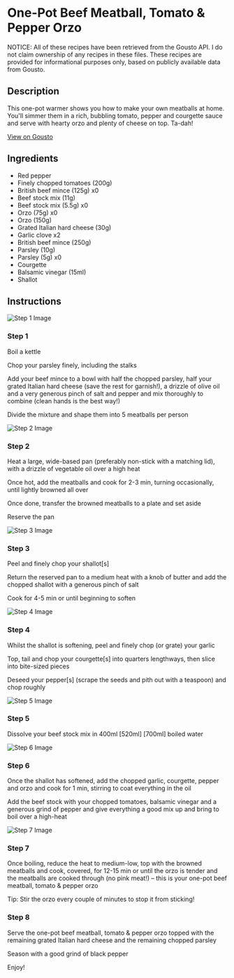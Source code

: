 # One-Pot Beef Meatball, Tomato & Pepper Orzo

NOTICE: All of these recipes have been retrieved from the Gousto API. I do not claim ownership of any recipes in these files. These recipes are provided for informational purposes only, based on publicly available data from Gousto.

## Description

This one-pot warmer shows you how to make your own meatballs at home. You'll simmer them in a rich, bubbling tomato, pepper and courgette sauce and serve with hearty orzo and plenty of cheese on top. Ta-dah!

[View on Gousto](https://www.gousto.co.uk/recipes/cookbook/one-pot-beef-meatball-tomato-red-pepper-orzo)

## Ingredients

- Red pepper
- Finely chopped tomatoes (200g)
- British beef mince (125g) x0
- Beef stock mix (11g)
- Beef stock mix (5.5g) x0
- Orzo (75g) x0
- Orzo (150g)
- Grated Italian hard cheese (30g)
- Garlic clove x2
- British beef mince (250g)
- Parsley (10g)
- Parsley (5g) x0
- Courgette
- Balsamic vinegar (15ml)
- Shallot

## Instructions

![Step 1 Image](https://production-media.gousto.co.uk/cms/recipe-step-image/Step-1-1646137891252-x200.jpg)

### Step 1

Boil a kettle

Chop your parsley finely, including the stalks

Add your beef mince to a bowl with half the chopped parsley, half your grated Italian hard cheese (save the rest for garnish!), a drizzle of olive oil and a very generous pinch of salt and pepper and mix thoroughly to combine (clean hands is the best way!)

Divide the mixture and shape them into 5 meatballs per person

![Step 2 Image](https://production-media.gousto.co.uk/cms/recipe-step-image/Step-2-1646137894308-x200.jpg)

### Step 2

Heat a large, wide-based pan (preferably non-stick with a matching lid), with a drizzle of vegetable oil over a high heat

Once hot, add the meatballs and cook for 2-3 min, turning occasionally, until lightly browned all over

Once done, transfer the browned meatballs to a plate and set aside

Reserve the pan

![Step 3 Image](https://production-media.gousto.co.uk/cms/recipe-step-image/Step-3-1646137916009-x200.jpg)

### Step 3

Peel and finely chop your shallot[s]

Return the reserved pan to a medium heat with a knob of butter and add the chopped shallot with a generous pinch of salt

Cook for 4-5 min or until beginning to soften

![Step 4 Image](https://production-media.gousto.co.uk/cms/recipe-step-image/Step-4-1646137909158-x200.jpg)

### Step 4

Whilst the shallot is softening, peel and finely chop (or grate) your garlic

Top, tail and chop your courgette[s] into quarters lengthways, then slice into bite-sized pieces

Deseed your pepper[s] (scrape the seeds and pith out with a teaspoon) and chop roughly

![Step 5 Image](https://production-media.gousto.co.uk/cms/recipe-step-image/Step-5-1646137923691-x200.jpg)

### Step 5

Dissolve your beef stock mix in 400ml <span class="text-purple">[520ml]</span> <span class="text-danger">[700ml]</span> boiled water

![Step 6 Image](https://production-media.gousto.co.uk/cms/recipe-step-image/Step-6-1646137928185-x200.jpg)

### Step 6

Once the shallot has softened, add the chopped garlic, courgette, pepper and orzo and cook for 1 min, stirring to coat everything in the oil

Add the beef stock with your chopped tomatoes, balsamic vinegar and a generous grind of pepper and give everything a good mix up and bring to boil over a high-heat

![Step 7 Image](https://production-media.gousto.co.uk/cms/recipe-step-image/Step-7-1646137931398-x200.jpg)

### Step 7

Once boiling, reduce the heat to medium-low, top with the browned meatballs and cook, covered, for 12-15 min or until the orzo is tender and the meatballs are cooked through (no pink meat!) – this is your one-pot beef meatball, tomato & pepper orzo

Tip: Stir the orzo every couple of minutes to stop it from sticking!

### Step 8

Serve the one-pot beef meatball, tomato & pepper orzo topped with the remaining grated Italian hard cheese and the remaining chopped parsley

Season with a good grind of black pepper

Enjoy!

